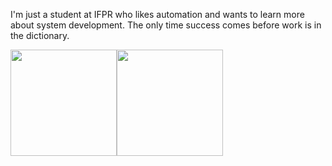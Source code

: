 I'm just a student at IFPR who likes automation and wants to learn more about system development.
The only time success comes before work is in the dictionary.
<div>
<a href="https://github.com/127001WalmonnEduardo">
<img loading="lazy" height="170em" src="https://github-readme-stats.vercel.app/api/top-langs/?username=127001WalmonnEduardo&layout=compact&langs_count=7&theme=dracula"/><img loading="lazy" height="170em" src="https://github-readme-stats.vercel.app/api?username=127001WalmonnEduardo&show_icons=true&theme=dracula&include_all_commits=true&count_private=true"/>
</div>
